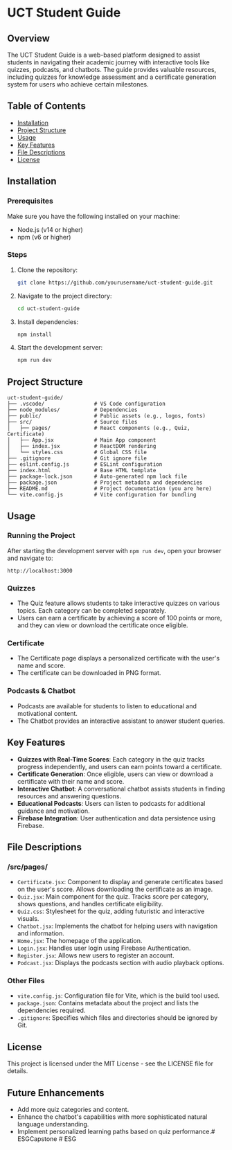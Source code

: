 # UCT Student Guide

## Overview

The UCT Student Guide is a web-based platform designed to assist students in navigating their academic journey with interactive tools like quizzes, podcasts, and chatbots. The guide provides valuable resources, including quizzes for knowledge assessment and a certificate generation system for users who achieve certain milestones.

## Table of Contents

- [Installation](#installation)
- [Project Structure](#project-structure)
- [Usage](#usage)
- [Key Features](#key-features)
- [File Descriptions](#file-descriptions)
- [License](#license)

## Installation

### Prerequisites

Make sure you have the following installed on your machine:

- Node.js (v14 or higher)
- npm (v6 or higher)

### Steps

1. Clone the repository:

   ```bash
   git clone https://github.com/yourusername/uct-student-guide.git
   ```

2. Navigate to the project directory:

   ```bash
   cd uct-student-guide
   ```

3. Install dependencies:

   ```bash
   npm install
   ```

4. Start the development server:

   ```bash
   npm run dev
   ```

## Project Structure

```
uct-student-guide/
├── .vscode/                # VS Code configuration
├── node_modules/           # Dependencies
├── public/                 # Public assets (e.g., logos, fonts)
├── src/                    # Source files
│   ├── pages/              # React components (e.g., Quiz, Certificate)
│   ├── App.jsx             # Main App component
│   ├── index.jsx           # ReactDOM rendering
│   └── styles.css          # Global CSS file
├── .gitignore              # Git ignore file
├── eslint.config.js        # ESLint configuration
├── index.html              # Base HTML template
├── package-lock.json       # Auto-generated npm lock file
├── package.json            # Project metadata and dependencies
├── README.md               # Project documentation (you are here)
└── vite.config.js          # Vite configuration for bundling
```

## Usage

### Running the Project

After starting the development server with `npm run dev`, open your browser and navigate to:

```
http://localhost:3000
```

### Quizzes

- The Quiz feature allows students to take interactive quizzes on various topics. Each category can be completed separately.
- Users can earn a certificate by achieving a score of 100 points or more, and they can view or download the certificate once eligible.

### Certificate

- The Certificate page displays a personalized certificate with the user's name and score.
- The certificate can be downloaded in PNG format.

### Podcasts & Chatbot

- Podcasts are available for students to listen to educational and motivational content.
- The Chatbot provides an interactive assistant to answer student queries.

## Key Features

- **Quizzes with Real-Time Scores**: Each category in the quiz tracks progress independently, and users can earn points toward a certificate.
- **Certificate Generation**: Once eligible, users can view or download a certificate with their name and score.
- **Interactive Chatbot**: A conversational chatbot assists students in finding resources and answering questions.
- **Educational Podcasts**: Users can listen to podcasts for additional guidance and motivation.
- **Firebase Integration**: User authentication and data persistence using Firebase.

## File Descriptions

### /src/pages/

- `Certificate.jsx`: Component to display and generate certificates based on the user's score. Allows downloading the certificate as an image.
- `Quiz.jsx`: Main component for the quiz. Tracks score per category, shows questions, and handles certificate eligibility.
- `Quiz.css`: Stylesheet for the quiz, adding futuristic and interactive visuals.
- `Chatbot.jsx`: Implements the chatbot for helping users with navigation and information.
- `Home.jsx`: The homepage of the application.
- `Login.jsx`: Handles user login using Firebase Authentication.
- `Register.jsx`: Allows new users to register an account.
- `Podcast.jsx`: Displays the podcasts section with audio playback options.

### Other Files

- `vite.config.js`: Configuration file for Vite, which is the build tool used.
- `package.json`: Contains metadata about the project and lists the dependencies required.
- `.gitignore`: Specifies which files and directories should be ignored by Git.

## License

This project is licensed under the MIT License - see the LICENSE file for details.

## Future Enhancements

- Add more quiz categories and content.
- Enhance the chatbot's capabilities with more sophisticated natural language understanding.
- Implement personalized learning paths based on quiz performance.#   E S G C a p s t o n e  
 #   E S G  
 